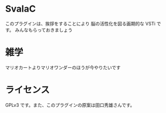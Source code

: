 # SvalaC

このプラグインは、挨拶をすることにより
脳の活性化を図る画期的な VSTi です。
みんなもらっておきましょう

# 雑学

マリオカートよりマリオワンダーのほうが今やりたいです

# ライセンス

GPLv3 です。また、このプラグインの原案は田口秀雄さんです。
